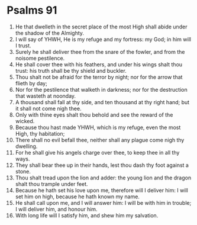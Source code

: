 ﻿# Psalms 91
1. He that dwelleth in the secret place of the most High shall abide under the shadow of the Almighty. 
2. I will say of YHWH, He is my refuge and my fortress: my God; in him will I trust. 
3. Surely he shall deliver thee from the snare of the fowler, and from the noisome pestilence. 
4. He shall cover thee with his feathers, and under his wings shalt thou trust: his truth shall be thy shield and buckler. 
5. Thou shalt not be afraid for the terror by night; nor for the arrow that flieth by day; 
6. Nor for the pestilence that walketh in darkness; nor for the destruction that wasteth at noonday. 
7. A thousand shall fall at thy side, and ten thousand at thy right hand; but it shall not come nigh thee. 
8. Only with thine eyes shalt thou behold and see the reward of the wicked. 
9. Because thou hast made YHWH, which is my refuge, even the most High, thy habitation; 
10. There shall no evil befall thee, neither shall any plague come nigh thy dwelling. 
11. For he shall give his angels charge over thee, to keep thee in all thy ways. 
12. They shall bear thee up in their hands, lest thou dash thy foot against a stone. 
13. Thou shalt tread upon the lion and adder: the young lion and the dragon shalt thou trample under feet. 
14. Because he hath set his love upon me, therefore will I deliver him: I will set him on high, because he hath known my name. 
15. He shall call upon me, and I will answer him: I will be with him in trouble; I will deliver him, and honour him. 
16. With long life will I satisfy him, and shew him my salvation. 
